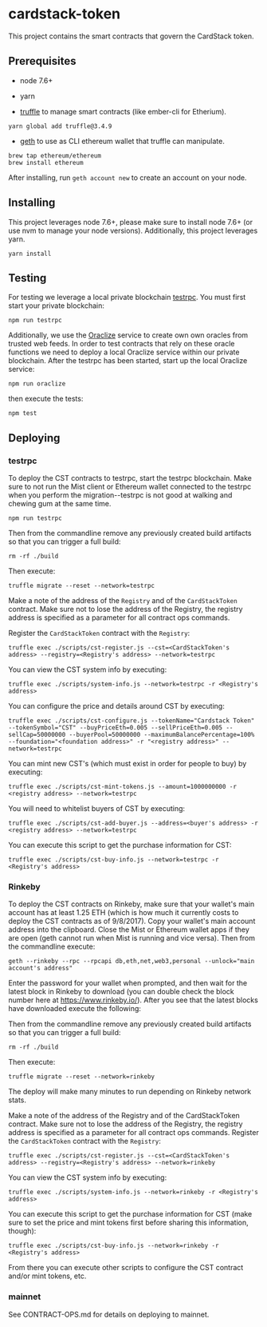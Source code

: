 # cardstack-token
This project contains the smart contracts that govern the CardStack token.

## Prerequisites
* node 7.6+

* yarn

* [truffle](http://truffleframework.com/) to manage smart contracts (like ember-cli for Etherium). 
```
yarn global add truffle@3.4.9
```

* [geth](https://github.com/ethereum/go-ethereum/wiki/Installation-Instructions-for-Mac) to use as CLI ethereum wallet that truffle can manipulate.
```
brew tap ethereum/ethereum
brew install ethereum
```
After installing, run `geth account new` to create an account on your node.

## Installing
This project leverages node 7.6+, please make sure to install node 7.6+ (or use nvm to manage your node versions). Additionally, this project leverages yarn.

```
yarn install
```


## Testing
For testing we leverage a local private blockchain [testrpc](https://github.com/ethereumjs/testrpc). You must first start your private blockchain:
```
npm run testrpc
```

Additionally, we use the [Oraclize](http://www.oraclize.it/) service to create own own oracles from trusted web feeds. In order to test contracts that rely on these oracle functions we need to deploy a local Oraclize service within our private blockchain. After the testrpc has been started, start up the local Oraclize service:
```
npm run oraclize
```

then execute the tests:
```
npm test
```


## Deploying

### testrpc
To deploy the CST contracts to testrpc, start the testrpc blockchain. Make sure to not run the Mist client or Ethereum wallet connected to the testrpc when you perform the migration--testrpc is not good at walking and chewing gum at the same time.
```
npm run testrpc
```

Then from the commandline remove any previously created build artifacts so that you can trigger a full build:
```
rm -rf ./build
```

Then execute:
```
truffle migrate --reset --network=testrpc
```

Make a note of the address of the `Registry` and of the `CardStackToken` contract. Make sure not to lose the address of the Registry, the registry address is specified as a parameter for all contract ops commands.

Register the `CardStackToken` contract with the `Registry`:
```
truffle exec ./scripts/cst-register.js --cst=<CardStackToken's address> --registry=<Registry's address> --network=testrpc
```

You can view the CST system info by executing:
```
truffle exec ./scripts/system-info.js --network=testrpc -r <Registry's address> 
```

You can configure the price and details around CST by executing:
```
truffle exec ./scripts/cst-configure.js --tokenName="Cardstack Token" --tokenSymbol="CST" --buyPriceEth=0.005 --sellPriceEth=0.005 --sellCap=50000000 --buyerPool=50000000 --maximumBalancePercentage=100% --foundation="<foundation address>" -r "<registry address>" --network=testrpc
```

You can mint new CST's (which must exist in order for people to buy) by executing:
```
truffle exec ./scripts/cst-mint-tokens.js --amount=1000000000 -r <registry address> --network=testrpc
```

You will need to whitelist buyers of CST by executing:
```
truffle exec ./scripts/cst-add-buyer.js --address=<buyer's address> -r <registry address> --network=testrpc
```

You can execute this script to get the purchase information for CST:
```
truffle exec ./scripts/cst-buy-info.js --network=testrpc -r <Registry's address>
```



### Rinkeby
To deploy the CST contracts on Rinkeby, make sure that your wallet's main account has at least 1.25 ETH (which is how much it currently costs to deploy the CST contracts as of 9/8/2017). Copy your wallet's main account address into the clipboard. Close the Mist or Ethereum wallet apps if they are open (geth cannot run when Mist is running and vice versa). Then from the commandline execute:
```
geth --rinkeby --rpc --rpcapi db,eth,net,web3,personal --unlock="main account's address"
```

Enter the password for your wallet when prompted, and then wait for the latest block in Rinkeby to download (you can double check the block number here at https://www.rinkeby.io/). After you see that the latest blocks have downloaded execute the following:

Then from the commandline remove any previously created build artifacts so that you can trigger a full build:
```
rm -rf ./build
```

Then execute:
```
truffle migrate --reset --network=rinkeby
```
The deploy will make many minutes to run depending on Rinkeby network stats.

Make a note of the address of the Registry and of the CardStackToken contract. Make sure not to lose the address of the Registry, the registry address is specified as a parameter for all contract ops commands.
Register the `CardStackToken` contract with the `Registry`:
```
truffle exec ./scripts/cst-register.js --cst=<CardStackToken's address> --registry=<Registry's address> --network=rinkeby
```

You can view the CST system info by executing:
```
truffle exec ./scripts/system-info.js --network=rinkeby -r <Registry's address> 
```

You can execute this script to get the purchase information for CST (make sure to set the price and mint tokens first before sharing this information, though):
```
truffle exec ./scripts/cst-buy-info.js --network=rinkeby -r <Registry's address>
```

From there you can execute other scripts to configure the CST contract and/or mint tokens, etc.

### mainnet
See CONTRACT-OPS.md for details on deploying to mainnet. 
